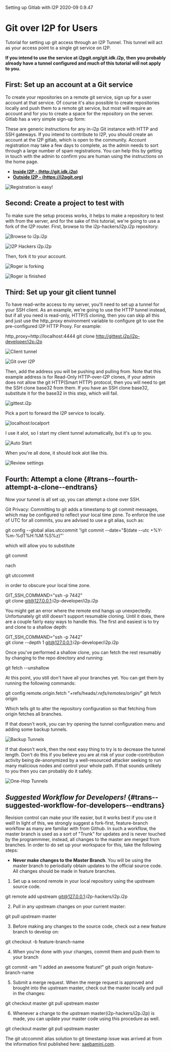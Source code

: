  Setting up Gitlab
with I2P 2020-09 0.9.47 

# Git over I2P for Users

Tutorial for setting up git access through an I2P Tunnel. This tunnel
will act as your access point to a single git service on I2P.

**If you intend to use the service at i2pgit.org/git.idk.i2p, then you
probably already have a tunnel configured and much of this tutorial will
not apply to you.**

## First: Set up an account at a Git service

To create your repositories on a remote git service, sign up for a user
account at that service. Of course it's also possible to create
repositories locally and push them to a remote git service, but most
will require an account and for you to create a space for the repository
on the server. Gitlab has a very simple sign-up form:

These are generic instructions for any in-i2p Git instance with HTTP and
SSH gateways. If you intend to contribute to I2P, you should create an
account at the I2P gitlab, which is open to the community. Account
registration may take a few days to complete, as the admin needs to sort
through a large number of spam registrations. You can help this by
getting in touch with the admin to confirm you are human using the
instructions on the home page.

- **[Inside I2P - (http://git.idk.i2p)](http://git.idk.i2p)**
- **[Outside I2P - (https://i2pgit.org)](https://i2pgit.org)**

![Registration is easy!](/_static/images/git/register.png)

## Second: Create a project to test with

To make sure the setup process works, it helps to make a repository to
test with from the server, and for the sake of this tutorial, we're
going to use a fork of the I2P router. First, browse to the
i2p-hackers/i2p.i2p repository:

![Browse to i2p.i2p](/_static/images/git/explore.png)

![I2P Hackers i2p.i2p](/_static/images/git/i2p.png)

Then, fork it to your account.

![Roger is forking](/_static/images/git/fork.png)

![Roger is finished](/_static/images/git/forked.png)

## Third: Set up your git client tunnel

To have read-write access to my server, you'll need to set up a tunnel
for your SSH client. As an example, we're going to use the HTTP tunnel
instead, but if all you need is read-only, HTTP/S cloning, then you can
skip all this and just use the http_proxy environment variable to
configure git to use the pre-configured I2P HTTP Proxy. For example:

 http_proxy=http://localhost:4444 git clone http://gittest.i2p/i2p-developer/i2p.i2p

![Client tunnel](/_static/images/git/wizard1.png)

![Git over I2P](/_static/images/git/wizard2.png)

Then, add the address you will be pushing and pulling from. Note that
this example address is for Read-Only HTTP-over-I2P clones, if your
admin does not allow the git HTTP(Smart HTTP) protocol, then you will
need to get the SSH clone base32 from them. If you have an SSH clone
base32, substitute it for the base32 in this step, which will fail.

![gittest.i2p](/_static/images/git/wizard3.png)

Pick a port to forward the I2P service to locally.

![localhost:localport](/_static/images/git/wizard4.png)

I use it alot, so I start my client tunnel automatically, but it's up to
you.

![Auto Start](/_static/images/git/wizard5.png)

When you're all done, it should look alot like this.

![Review settings](/_static/images/git/wizard6.png)

## Fourth: Attempt a clone {#trans--fourth-attempt-a-clone--endtrans}

Now your tunnel is all set up, you can attempt a clone over SSH.

Git Privacy: Committing to git adds a timestamp to git commit messages,
which may be configured to reflect your local time zone. To enforce the
use of UTC for all commits, you are advised to use a git alias, such as:

 git config --global alias.utccommit '!git commit --date="$(date --utc +%Y-%m-%dT%H:%M:%S%z)"'

which will allow you to substitute

 git commit

nach

 git utccommit

in order to obscure your local time zone.

 GIT_SSH_COMMAND="ssh -p 7442" \
 git clone git@127.0.0.1:i2p-developer/i2p.i2p

You might get an error where the remote end hangs up unexpectedly.
Unfortunately git still doesn't support resumable cloning. Until it
does, there are a couple fairly easy ways to handle this. The first and
easiest is to try and clone to a shallow depth:

 GIT_SSH_COMMAND="ssh -p 7442" \
 git clone --depth 1 git@127.0.0.1:i2p-developer/i2p.i2p

Once you've performed a shallow clone, you can fetch the rest resumably
by changing to the repo directory and running:

 git fetch --unshallow

At this point, you still don't have all your branches yet. You can get
them by running the following commands:

 git config remote.origin.fetch "+refs/heads/*:refs/remotes/origin/*"
 git fetch origin

Which tells git to alter the repository configuration so that fetching
from origin fetches all branches.

If that doesn't work, you can try opening the tunnel configuration menu
and adding some backup tunnels.

![Backup Tunnels](/_static/images/git/tweak2.png)

If that doesn't work, then the next easy thing to try is to decrease the
tunnel length. Don't do this if you believe you are at risk of your
code-contribution activity being de-anonymized by a well-resourced
attacker seeking to run many malicious nodes and control your whole
path. If that sounds unlikely to you then you can probably do it safely.

![One-Hop Tunnels](/_static/images/git/tweak1.png)

## *Suggested Workflow for Developers!* {#trans--suggested-workflow-for-developers--endtrans}

Revision control can make your life easier, but it works best if you use
it well! In light of this, we strongly suggest a fork-first,
feature-branch workflow as many are familiar with from Github. In such a
workflow, the master branch is used as a sort of "Trunk" for updates and
is never touched by the programmmer, instead, all changes to the master
are merged from branches. In order to do set up your workspace for this,
take the following steps:

- **Never make changes to the Master Branch**. You will be using the
 master branch to periodially obtain updates to the official source
 code. All changes should be made in feature branches.

1. Set up a second remote in your local repository using the upstream
 source code.

 git remote add upstream git@127.0.0.1:i2p-hackers/i2p.i2p

2. Pull in any upstream changes on your current master:

 git pull upstream master

3. Before making any changes to the source code, check out a new
 feature branch to develop on:

 git checkout -b feature-branch-name

4. When you're done with your changes, commit them and push them to
 your branch

 git commit -am "I added an awesome feature!"
 git push origin feature-branch-name

5. Submit a merge request. When the merge request is approved and
 brought into the upstream master, check out the master locally and
 pull in the changes:

 git checkout master
 git pull upstream master

6. Whenever a change to the upstream master(i2p-hackers/i2p.i2p) is
 made, you can update your master code using this procedure as well.

 git checkout master
 git pull upstream master

The git utccommit alias solution to git timestamp issue was arrived at
from the information first published here:
[saebamini.com](https://saebamini.com/Git-commit-with-UTC-timestamp-ignore-local-timezone/).


